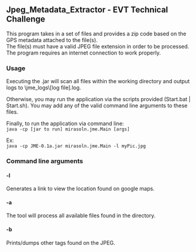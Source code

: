 ## Jpeg_Metadata_Extractor - EVT Technical Challenge

This program takes in a set of files and provides a zip code based on the GPS metadata attached to the file(s).  
The file(s) must have a valid JPEG file extension in order to be processed.  
The program requires an internet connection to work properly.

### Usage

Executing the .jar will scan all files within the working directory and output logs to \jme_logs\\[log file].log.

Otherwise, you may run the application via the scripts provided (Start.bat | Start.sh). You may add any of the valid command line arguments to these files.

Finally, to run the application via command line:  
```java -cp [jar to run] mirasoln.jme.Main [args]```  

Ex:  
```java -cp JME-0.1a.jar mirasoln.jme.Main -l myPic.jpg```  

### Command line arguments

#### -l  
Generates a link to view the location found on google maps.

#### -a  
The tool will process all available files found in the directory.

#### -b  
Prints/dumps other tags found on the JPEG.
